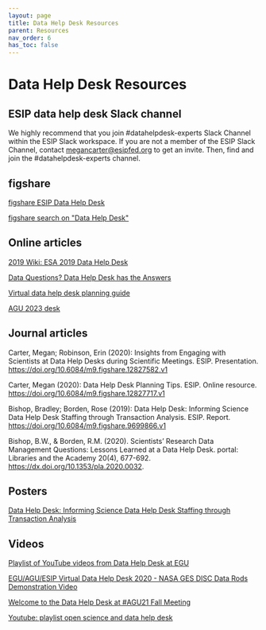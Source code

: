```yaml
---
layout: page
title: Data Help Desk Resources
parent: Resources
nav_order: 6
has_toc: false
---
```


# Data Help Desk Resources

## ESIP data help desk Slack channel

We highly recommend that you join #datahelpdesk-experts Slack Channel within the
ESIP Slack workspace. If you are not a member of the ESIP Slack Channel, contact
megancarter@esipfed.org to get an invite. Then, find and join the
#datahelpdesk-experts channel.

## figshare

[figshare ESIP Data Help Desk](https://esip.figshare.com/Data_Help_Desk)

[figshare search on "Data Help Desk"](https://figshare.com/search?q=:keyword:%20%22Data%20Help%20Desk%22)

## Online articles

[2019 Wiki: ESA 2019 Data Help Desk](https://www.idigbio.org/wiki/index.php/ESA_2019_Data_Help_Desk)

[Data Questions? Data Help Desk has the Answers](https://www.idigbio.org/content/data-questions-data-help-desk-has-answers)

[Virtual data help desk planning guide](https://esip.figshare.com/articles/online_resource/Virtual_Data_Help_Desk_Planning_Guide/19674579/1?file=34939893)

[AGU 2023 desk](https://lists.esipfed.org/pipermail/esip-cdf/2023/000055.html)

## Journal articles

Carter, Megan; Robinson, Erin (2020): Insights from Engaging with Scientists at
Data Help Desks during Scientific Meetings. ESIP. Presentation.
<https://doi.org/10.6084/m9.figshare.12827582.v1>

Carter, Megan (2020): Data Help Desk Planning Tips. ESIP. Online resource.
<https://doi.org/10.6084/m9.figshare.12827717.v1>

Bishop, Bradley; Borden, Rose (2019): Data Help Desk: Informing Science Data
Help Desk Staffing through Transaction Analysis. ESIP. Report.
<https://doi.org/10.6084/m9.figshare.9699866.v1>

Bishop, B.W., & Borden, R.M. (2020). Scientists’ Research Data Management
Questions: Lessons Learned at a Data Help Desk. portal: Libraries and the
Academy 20(4), 677-692. <https://dx.doi.org/10.1353/pla.2020.0032>.

## Posters

[Data Help Desk: Informing Science Data Help Desk Staffing through Transaction Analysis](https://esip.figshare.com/articles/poster/Data_Help_Desk_Informing_Science_Data_Help_Desk_Staffing_through_Transaction_Analysis/8947364?file=16353794)

## Videos

[Playlist of YouTube videos from Data Help Desk at EGU](https://www.youtube.com/playlist?list=PLYJjP6lVJvsyCQ-jgRRGCan8r_oGGAWEk&si=lWD0Y7sSYzed0uBJ)

[EGU/AGU/ESIP Virtual Data Help Desk 2020 - NASA GES DISC Data Rods Demonstration Video](https://youtu.be/BY30uid6_Zg?si=jBIcJRwcV-IN4IFe)

[Welcome to the Data Help Desk at #AGU21 Fall Meeting](https://www.youtube.com/watch?v=V4g1eIUwiNc&list=PL8X9E6I5_i8jTzVKjDFBufju6LvAXNTcp)

[Youtube: playlist open science and data help desk](https://youtube.com/playlist?list=PL8X9E6I5_i8jX3OBKysYuYK31tlpOBfv8&si=tLkVKAtnD6W4bSpU)

